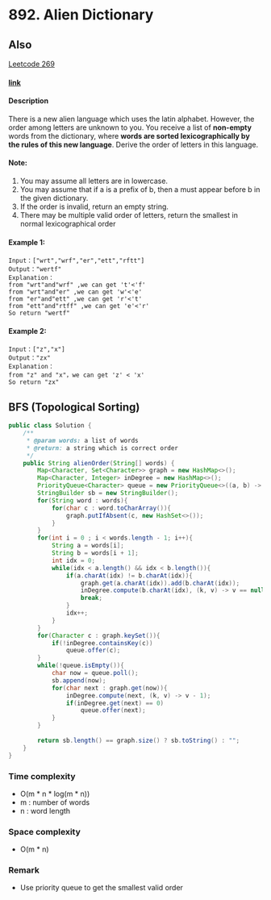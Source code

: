 # 892. Alien Dictionary

## Also
[Leetcode 269](../LeetCode/269.Alien_Dictionary.md)

#### [link](https://www.lintcode.com/problem/alien-dictionary/description)

#### Description
There is a new alien language which uses the latin alphabet. However, the order among letters are unknown to you. You receive a list of **non-empty** words from the dictionary, where **words are sorted lexicographically by the rules of this new language**. Derive the order of letters in this language.

#### Note:
1. You may assume all letters are in lowercase.
2. You may assume that if a is a prefix of b, then a must appear before b in the given dictionary.
3. If the order is invalid, return an empty string.
4. There may be multiple valid order of letters, return the smallest in normal lexicographical order

#### Example 1:
```
Input：["wrt","wrf","er","ett","rftt"]
Output："wertf"
Explanation：
from "wrt"and"wrf" ,we can get 't'<'f'
from "wrt"and"er" ,we can get 'w'<'e'
from "er"and"ett" ,we can get 'r'<'t'
from "ett"and"rtff" ,we can get 'e'<'r'
So return "wertf"

```
#### Example 2:
```
Input：["z","x"]
Output："zx"
Explanation：
from "z" and "x"，we can get 'z' < 'x'
So return "zx"
```

## BFS (Topological Sorting)
```java
public class Solution {
    /**
     * @param words: a list of words
     * @return: a string which is correct order
     */
    public String alienOrder(String[] words) {
        Map<Character, Set<Character>> graph = new HashMap<>();
        Map<Character, Integer> inDegree = new HashMap<>();
        PriorityQueue<Character> queue = new PriorityQueue<>((a, b) -> a - b);
        StringBuilder sb = new StringBuilder();
        for(String word : words){
            for(char c : word.toCharArray()){
                graph.putIfAbsent(c, new HashSet<>());
            }
        }
        for(int i = 0 ; i < words.length - 1; i++){
            String a = words[i];
            String b = words[i + 1];
            int idx = 0;
            while(idx < a.length() && idx < b.length()){
                if(a.charAt(idx) != b.charAt(idx)){
                    graph.get(a.charAt(idx)).add(b.charAt(idx));
                    inDegree.compute(b.charAt(idx), (k, v) -> v == null ? 1 : v + 1);
                    break;
                }
                idx++;
            }
        }
        for(Character c : graph.keySet()){
            if(!inDegree.containsKey(c))
                queue.offer(c);
        }
        while(!queue.isEmpty()){
            char now = queue.poll();
            sb.append(now);
            for(char next : graph.get(now)){
                inDegree.compute(next, (k, v) -> v - 1);
                if(inDegree.get(next) == 0)
                    queue.offer(next);
            }
        }
        
        return sb.length() == graph.size() ? sb.toString() : "";
    }
}
```
### Time complexity
* O(m * n * log(m * n))
* m : number of words
* n : word length
### Space complexity
* O(m * n)
### Remark
* Use priority queue to get the smallest valid order